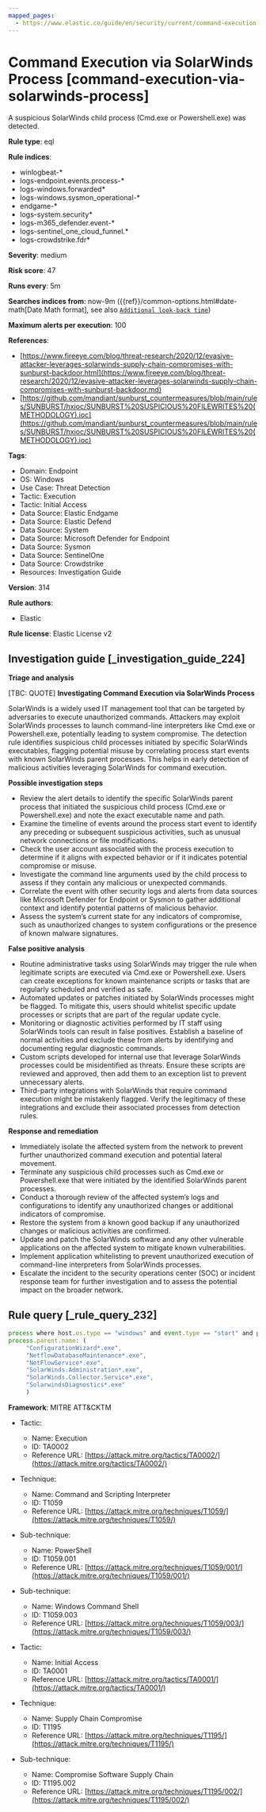 ```yaml
---
mapped_pages:
  - https://www.elastic.co/guide/en/security/current/command-execution-via-solarwinds-process.html
---
```


# Command Execution via SolarWinds Process [command-execution-via-solarwinds-process]

A suspicious SolarWinds child process (Cmd.exe or Powershell.exe) was detected.

**Rule type**: eql

**Rule indices**:

* winlogbeat-*
* logs-endpoint.events.process-*
* logs-windows.forwarded*
* logs-windows.sysmon_operational-*
* endgame-*
* logs-system.security*
* logs-m365_defender.event-*
* logs-sentinel_one_cloud_funnel.*
* logs-crowdstrike.fdr*

**Severity**: medium

**Risk score**: 47

**Runs every**: 5m

**Searches indices from**: now-9m ({{ref}}/common-options.html#date-math[Date Math format], see also [`Additional look-back time`](docs-content://solutions/security/detect-and-alert/create-detection-rule.md#rule-schedule))

**Maximum alerts per execution**: 100

**References**:

* [https://www.fireeye.com/blog/threat-research/2020/12/evasive-attacker-leverages-solarwinds-supply-chain-compromises-with-sunburst-backdoor.html](https://www.fireeye.com/blog/threat-research/2020/12/evasive-attacker-leverages-solarwinds-supply-chain-compromises-with-sunburst-backdoor.md)
* [https://github.com/mandiant/sunburst_countermeasures/blob/main/rules/SUNBURST/hxioc/SUNBURST%20SUSPICIOUS%20FILEWRITES%20(METHODOLOGY).ioc](https://github.com/mandiant/sunburst_countermeasures/blob/main/rules/SUNBURST/hxioc/SUNBURST%20SUSPICIOUS%20FILEWRITES%20(METHODOLOGY).ioc)

**Tags**:

* Domain: Endpoint
* OS: Windows
* Use Case: Threat Detection
* Tactic: Execution
* Tactic: Initial Access
* Data Source: Elastic Endgame
* Data Source: Elastic Defend
* Data Source: System
* Data Source: Microsoft Defender for Endpoint
* Data Source: Sysmon
* Data Source: SentinelOne
* Data Source: Crowdstrike
* Resources: Investigation Guide

**Version**: 314

**Rule authors**:

* Elastic

**Rule license**: Elastic License v2

## Investigation guide [_investigation_guide_224]

**Triage and analysis**

[TBC: QUOTE]
**Investigating Command Execution via SolarWinds Process**

SolarWinds is a widely used IT management tool that can be targeted by adversaries to execute unauthorized commands. Attackers may exploit SolarWinds processes to launch command-line interpreters like Cmd.exe or Powershell.exe, potentially leading to system compromise. The detection rule identifies suspicious child processes initiated by specific SolarWinds executables, flagging potential misuse by correlating process start events with known SolarWinds parent processes. This helps in early detection of malicious activities leveraging SolarWinds for command execution.

**Possible investigation steps**

* Review the alert details to identify the specific SolarWinds parent process that initiated the suspicious child process (Cmd.exe or Powershell.exe) and note the exact executable name and path.
* Examine the timeline of events around the process start event to identify any preceding or subsequent suspicious activities, such as unusual network connections or file modifications.
* Check the user account associated with the process execution to determine if it aligns with expected behavior or if it indicates potential compromise or misuse.
* Investigate the command line arguments used by the child process to assess if they contain any malicious or unexpected commands.
* Correlate the event with other security logs and alerts from data sources like Microsoft Defender for Endpoint or Sysmon to gather additional context and identify potential patterns of malicious behavior.
* Assess the system’s current state for any indicators of compromise, such as unauthorized changes to system configurations or the presence of known malware signatures.

**False positive analysis**

* Routine administrative tasks using SolarWinds may trigger the rule when legitimate scripts are executed via Cmd.exe or Powershell.exe. Users can create exceptions for known maintenance scripts or tasks that are regularly scheduled and verified as safe.
* Automated updates or patches initiated by SolarWinds processes might be flagged. To mitigate this, users should whitelist specific update processes or scripts that are part of the regular update cycle.
* Monitoring or diagnostic activities performed by IT staff using SolarWinds tools can result in false positives. Establish a baseline of normal activities and exclude these from alerts by identifying and documenting regular diagnostic commands.
* Custom scripts developed for internal use that leverage SolarWinds processes could be misidentified as threats. Ensure these scripts are reviewed and approved, then add them to an exception list to prevent unnecessary alerts.
* Third-party integrations with SolarWinds that require command execution might be mistakenly flagged. Verify the legitimacy of these integrations and exclude their associated processes from detection rules.

**Response and remediation**

* Immediately isolate the affected system from the network to prevent further unauthorized command execution and potential lateral movement.
* Terminate any suspicious child processes such as Cmd.exe or Powershell.exe that were initiated by the identified SolarWinds parent processes.
* Conduct a thorough review of the affected system’s logs and configurations to identify any unauthorized changes or additional indicators of compromise.
* Restore the system from a known good backup if any unauthorized changes or malicious activities are confirmed.
* Update and patch the SolarWinds software and any other vulnerable applications on the affected system to mitigate known vulnerabilities.
* Implement application whitelisting to prevent unauthorized execution of command-line interpreters from SolarWinds processes.
* Escalate the incident to the security operations center (SOC) or incident response team for further investigation and to assess the potential impact on the broader network.


## Rule query [_rule_query_232]

```js
process where host.os.type == "windows" and event.type == "start" and process.name: ("cmd.exe", "powershell.exe") and
process.parent.name: (
     "ConfigurationWizard*.exe",
     "NetflowDatabaseMaintenance*.exe",
     "NetFlowService*.exe",
     "SolarWinds.Administration*.exe",
     "SolarWinds.Collector.Service*.exe",
     "SolarwindsDiagnostics*.exe"
     )
```

**Framework**: MITRE ATT&CKTM

* Tactic:

    * Name: Execution
    * ID: TA0002
    * Reference URL: [https://attack.mitre.org/tactics/TA0002/](https://attack.mitre.org/tactics/TA0002/)

* Technique:

    * Name: Command and Scripting Interpreter
    * ID: T1059
    * Reference URL: [https://attack.mitre.org/techniques/T1059/](https://attack.mitre.org/techniques/T1059/)

* Sub-technique:

    * Name: PowerShell
    * ID: T1059.001
    * Reference URL: [https://attack.mitre.org/techniques/T1059/001/](https://attack.mitre.org/techniques/T1059/001/)

* Sub-technique:

    * Name: Windows Command Shell
    * ID: T1059.003
    * Reference URL: [https://attack.mitre.org/techniques/T1059/003/](https://attack.mitre.org/techniques/T1059/003/)

* Tactic:

    * Name: Initial Access
    * ID: TA0001
    * Reference URL: [https://attack.mitre.org/tactics/TA0001/](https://attack.mitre.org/tactics/TA0001/)

* Technique:

    * Name: Supply Chain Compromise
    * ID: T1195
    * Reference URL: [https://attack.mitre.org/techniques/T1195/](https://attack.mitre.org/techniques/T1195/)

* Sub-technique:

    * Name: Compromise Software Supply Chain
    * ID: T1195.002
    * Reference URL: [https://attack.mitre.org/techniques/T1195/002/](https://attack.mitre.org/techniques/T1195/002/)



